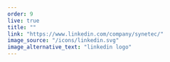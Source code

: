 ```yaml
---
order: 9
live: true
title: ""
link: "https://www.linkedin.com/company/synetec/"
image_source: "/icons/linkedin.svg"
image_alternative_text: "linkedin logo"
---
```

